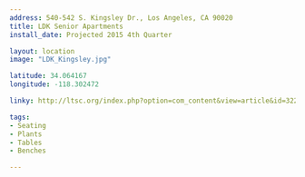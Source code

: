 ```yaml
---
address: 540-542 S. Kingsley Dr., Los Angeles, CA 90020
title: LDK Senior Apartments
install_date: Projected 2015 4th Quarter

layout: location
image: "LDK_Kingsley.jpg"

latitude: 34.064167
longitude: -118.302472

linky: http://ltsc.org/index.php?option=com_content&view=article&id=322

tags:	
- Seating
- Plants
- Tables
- Benches

---
```

